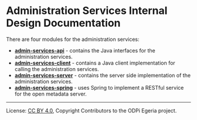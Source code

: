 <!-- SPDX-License-Identifier: CC-BY-4.0 -->
<!-- Copyright Contributors to the ODPi Egeria project. -->

# Administration Services Internal Design Documentation

There are four modules for the administration services:

* **[admin-services-api](../../admin-services-api)** - contains the Java interfaces for the administration services.
* **[admin-services-client](../../admin-services-client)** - contains a Java client implementation for calling
the administration services.
* **[admin-services-server](../../admin-services-server)** - contains the server side implementation of the
administration services.
* **[admin-services-spring](../../admin-services-spring)** - uses Spring to implement a RESTful service
for the open metadata server.


----
License: [CC BY 4.0](https://creativecommons.org/licenses/by/4.0/),
Copyright Contributors to the ODPi Egeria project.